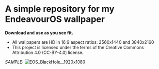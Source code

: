 # **A simple repository for my EndeavourOS wallpaper**

**Download and use as you see fit.**

* All wallpapers are HD in 16:9 aspect ratios: 2560x1440 and 3840x2160
* This project is licensed under the terms of the Creative Commons Attribution 4.0 (CC-BY-4.0)  license.


*SAMPLE:*
![EOS_BlackHole__1920x1080](https://github.com/UncleSpellbinder/EOS-HD-Wallpaper/assets/5428100/2e90830c-3016-49ac-b244-49400dea1640)
